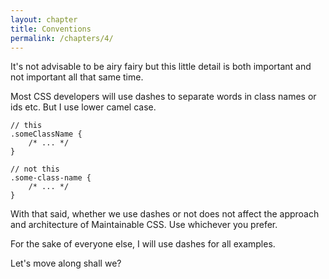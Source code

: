```yaml
---
layout: chapter
title: Conventions
permalink: /chapters/4/
---
```


It's not advisable to be airy fairy but this little detail is both important and not important all that same time.

Most CSS developers will use dashes to separate words in class names or ids etc. But I use lower camel case.

	// this
	.someClassName {
		/* ... */
	}

	// not this
	.some-class-name {
		/* ... */
	}

With that said, whether we use dashes or not does not affect the approach and architecture of Maintainable CSS. Use whichever you prefer.

For the sake of everyone else, I will use dashes for all examples.

Let's move along shall we?